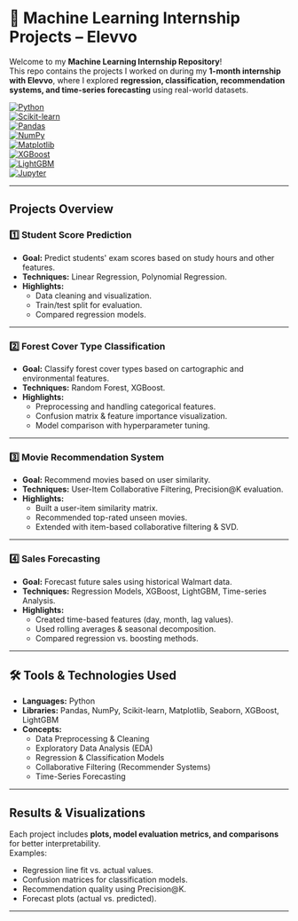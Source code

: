# 🌟 Machine Learning Internship Projects – Elevvo

Welcome to my **Machine Learning Internship Repository**!  
This repo contains the projects I worked on during my **1-month internship with Elevvo**, where I explored **regression, classification, recommendation systems, and time-series forecasting** using real-world datasets.  

[![Python](https://img.shields.io/badge/Python-3.9-blue?logo=python)](https://www.python.org/)  
[![Scikit-learn](https://img.shields.io/badge/Scikit--learn-ML-orange?logo=scikit-learn)](https://scikit-learn.org/stable/)  
[![Pandas](https://img.shields.io/badge/Pandas-Data%20Analysis-teal?logo=pandas)](https://pandas.pydata.org/)  
[![NumPy](https://img.shields.io/badge/NumPy-Scientific%20Computing-lightblue?logo=numpy)](https://numpy.org/)  
[![Matplotlib](https://img.shields.io/badge/Matplotlib-Visualization-yellow?logo=plotly)](https://matplotlib.org/)  
[![XGBoost](https://img.shields.io/badge/XGBoost-Boosting-green)](https://xgboost.ai/)  
[![LightGBM](https://img.shields.io/badge/LightGBM-Gradient%20Boosting-lightgreen)](https://lightgbm.readthedocs.io/)  
[![Jupyter](https://img.shields.io/badge/Jupyter-Notebooks-orange?logo=jupyter)](https://jupyter.org/)  

---

## Projects Overview  

### 1️⃣ Student Score Prediction 
- **Goal:** Predict students' exam scores based on study hours and other features.  
- **Techniques:** Linear Regression, Polynomial Regression.  
- **Highlights:**  
  - Data cleaning and visualization.  
  - Train/test split for evaluation.  
  - Compared regression models.  

---

### 2️⃣ Forest Cover Type Classification 
- **Goal:** Classify forest cover types based on cartographic and environmental features.  
- **Techniques:** Random Forest, XGBoost.  
- **Highlights:**  
  - Preprocessing and handling categorical features.  
  - Confusion matrix & feature importance visualization.  
  - Model comparison with hyperparameter tuning.  

---

### 3️⃣ Movie Recommendation System 
- **Goal:** Recommend movies based on user similarity.  
- **Techniques:** User-Item Collaborative Filtering, Precision@K evaluation.  
- **Highlights:**  
  - Built a user-item similarity matrix.  
  - Recommended top-rated unseen movies.  
  - Extended with item-based collaborative filtering & SVD.  

---

### 4️⃣ Sales Forecasting 
- **Goal:** Forecast future sales using historical Walmart data.  
- **Techniques:** Regression Models, XGBoost, LightGBM, Time-series Analysis.  
- **Highlights:**  
  - Created time-based features (day, month, lag values).  
  - Used rolling averages & seasonal decomposition.  
  - Compared regression vs. boosting methods.  

---

## 🛠️ Tools & Technologies Used
- **Languages:** Python 
- **Libraries:** Pandas, NumPy, Scikit-learn, Matplotlib, Seaborn, XGBoost, LightGBM  
- **Concepts:**  
  - Data Preprocessing & Cleaning  
  - Exploratory Data Analysis (EDA)  
  - Regression & Classification Models  
  - Collaborative Filtering (Recommender Systems)  
  - Time-Series Forecasting  

---

##  Results & Visualizations
Each project includes **plots, model evaluation metrics, and comparisons** for better interpretability.  
Examples:  
- Regression line fit vs. actual values.  
- Confusion matrices for classification models.  
- Recommendation quality using Precision@K.  
- Forecast plots (actual vs. predicted).  

---

